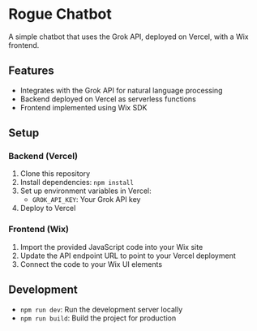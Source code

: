 # Rogue Chatbot

A simple chatbot that uses the Grok API, deployed on Vercel, with a Wix frontend.

## Features

- Integrates with the Grok API for natural language processing
- Backend deployed on Vercel as serverless functions
- Frontend implemented using Wix SDK

## Setup

### Backend (Vercel)

1. Clone this repository
2. Install dependencies: `npm install`
3. Set up environment variables in Vercel:
   - `GROK_API_KEY`: Your Grok API key
4. Deploy to Vercel

### Frontend (Wix)

1. Import the provided JavaScript code into your Wix site
2. Update the API endpoint URL to point to your Vercel deployment
3. Connect the code to your Wix UI elements

## Development

- `npm run dev`: Run the development server locally
- `npm run build`: Build the project for production

